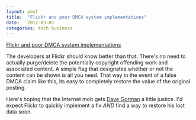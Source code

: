 ```yaml
---
layout: post
title:  "Flickr and poor DMCA system implementations"
date:   2012-03-05
categories: tech business
---
```


[Flickr and poor DMCA system implementations](http://gormano.blogspot.com/2012/03/if-this-picture-looks-bit-familiar-it.html)

The developers at Flickr should know better than that.  There's no need to actually purge/delete the potentially copyright offending work and associated content.  A simple flag that designates whether or not the content can be shown is all you need.  That way in the event of a false DMCA claim like this, its easy to completely restore the value of the original posting.  

Here's hoping that the Internet mob gets <a href="http://en.wikipedia.org/wiki/Dave_Gorman" title="Dave Gorman" target="_blank">Dave Gorman</a> a little justice.  I'd expect Flickr to quickly implement a fix <em>AND</em> find a way to restore his lost data soon.